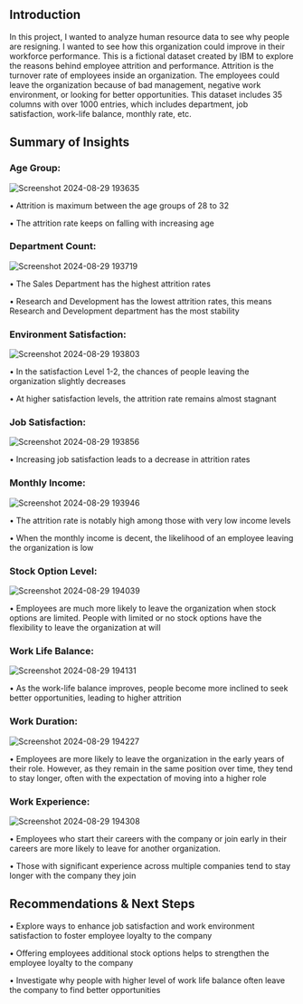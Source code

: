 <h2>Introduction</h2>

In this project, I wanted to analyze human resource data to see why people are resigning. I wanted to see how this organization could improve in their workforce performance. This is a fictional dataset created by IBM to explore the reasons behind employee attrition and performance. Attrition is the turnover rate of employees inside an organization. The employees could leave the organization because of bad management, negative work environment, or looking for better opportunities. This dataset includes 35 columns with over 1000 entries, which includes department, job satisfaction, work-life balance, monthly rate, etc. 

<h2>Summary of Insights</h2>

<h3>Age Group:</h3>

![Screenshot 2024-08-29 193635](https://github.com/user-attachments/assets/f3c59275-15bd-4467-9e30-0ce1d7cb1f6d)


<p>• Attrition is maximum between the age groups of 28 to 32
   
  • The attrition rate keeps on falling with increasing age</p>

<h3>Department Count: </h3> 

![Screenshot 2024-08-29 193719](https://github.com/user-attachments/assets/a89a2747-6536-4f6d-8c5b-f5b8b99954f4)

<p>• The Sales Department has the highest attrition rates
   
• Research and Development has the lowest attrition rates, this means Research and Development department has the most stability</p>

<h3>Environment Satisfaction:</h3>

![Screenshot 2024-08-29 193803](https://github.com/user-attachments/assets/ce912cd8-d1c1-4ab1-8876-ed4559c7d380)
<p>• In the satisfaction Level 1-2, the chances of people leaving the organization slightly decreases
   
  •  At higher satisfaction levels, the attrition rate remains almost stagnant</p>

<h3>Job Satisfaction:</h3>

![Screenshot 2024-08-29 193856](https://github.com/user-attachments/assets/1e099685-dfb6-4ab9-8b74-d890d22940b9)
<p>• Increasing job satisfaction leads to a decrease in attrition rates</p> 

<h3>Monthly Income: </h3> 

![Screenshot 2024-08-29 193946](https://github.com/user-attachments/assets/8601d615-d21e-4719-9d2e-e0524c01957d)
<p>• The attrition rate is notably high among those with very low income levels

• When the monthly income is decent, the likelihood of an employee leaving the organization is low </p>

<h3>Stock Option Level: </h3> 

![Screenshot 2024-08-29 194039](https://github.com/user-attachments/assets/699babdb-1246-4d15-8751-3c0cd35fb664)
<p>• Employees are much more likely to leave the organization when stock options are limited. People with limited or no stock options have the flexibility to leave the organization at will </p>

<h3>Work Life Balance: </h3> 

![Screenshot 2024-08-29 194131](https://github.com/user-attachments/assets/66d194ee-30ac-4384-af8a-5d63c7934363)
<p>• As the work-life balance improves, people become more inclined to seek better opportunities, leading to higher attrition </p>

<h3>Work Duration: </h3> 

![Screenshot 2024-08-29 194227](https://github.com/user-attachments/assets/564b0b3a-bd24-4919-be2b-270c2921b168)
<p>• Employees are more likely to leave the organization in the early years of their role. However, as they remain in the same position over time, they tend to stay longer, often with the expectation of moving into a higher role </p>

<h3>Work Experience: </h3> 

![Screenshot 2024-08-29 194308](https://github.com/user-attachments/assets/36ce9aff-96f3-43f0-8234-362627b80c9c)
<p>• Employees who start their careers with the company or join early in their careers are more likely to leave for another organization. 
   
• Those with significant experience across multiple companies tend to stay longer with the company they join</p>
  
<h2>Recommendations & Next Steps</h2>
<p>• Explore ways to enhance job satisfaction and work environment satisfaction to foster employee loyalty to the company

• Offering employees additional stock options helps to strengthen the employee loyalty to the company

• Investigate why people with higher level of work life balance often leave the company to find better opportunities</p>

